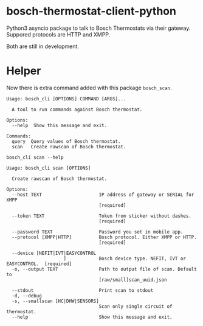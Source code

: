 

# bosch-thermostat-client-python
Python3 asyncio package to talk to Bosch Thermostats via their gateway.
Suppored protocols are HTTP and XMPP.

Both are still in development.

# Helper
Now there is extra command added with this package `bosch_scan`.
```
Usage: bosch_cli [OPTIONS] COMMAND [ARGS]...

  A tool to run commands against Bosch thermostat.

Options:
  --help  Show this message and exit.

Commands:
  query  Query values of Bosch thermostat.
  scan   Create rawscan of Bosch thermostat.

bosch_cli scan --help

Usage: bosch_cli scan [OPTIONS]

  Create rawscan of Bosch thermostat.

Options:
  --host TEXT                     IP address of gateway or SERIAL for XMPP
                                  [required]

  --token TEXT                    Token from sticker without dashes.
                                  [required]

  --password TEXT                 Password you set in mobile app.
  --protocol [XMPP|HTTP]          Bosch protocol. Either XMPP or HTTP.
                                  [required]

  --device [NEFIT|IVT|EASYCONTROL
                     ]            Bosch device type. NEFIT, IVT or EASYCONTROL.  [required]
  -o, --output TEXT               Path to output file of scan. Default to
                                  [raw/small]scan_uuid.json

  --stdout                        Print scan to stdout
  -d, --debug
  -s, --smallscan [HC|DHW|SENSORS]
                                  Scan only single circuit of thermostat.
  --help                          Show this message and exit.

```
